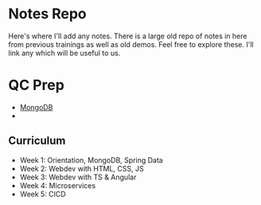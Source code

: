 # Notes Repo
Here's where I'll add any notes. There is a large old repo of notes in here from previous trainings as well as old demos. Feel free to explore these. I'll link any which will be useful to us.

# QC Prep
 - [MongoDB](./Old-Notes/qc/qc-mongodb.md)
 - 
## Curriculum
 - Week 1: Orientation, MongoDB, Spring Data
 - Week 2: Webdev with HTML, CSS, JS
 - Week 3: Webdev with TS & Angular
 - Week 4: Microservices
 - Week 5: CICD


 
